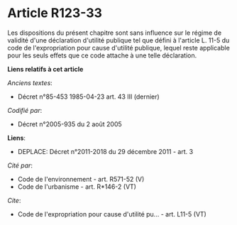 # Article R123-33

Les dispositions du présent chapitre sont sans influence sur le régime de validité d'une déclaration d'utilité publique tel
que défini à l'article L. 11-5 du code de l'expropriation pour cause d'utilité publique, lequel reste applicable pour les
seuls effets que ce code attache à une telle déclaration.

**Liens relatifs à cet article**

_Anciens textes_:

  - Décret n°85-453 1985-04-23 art. 43 III (dernier)

_Codifié par_:

  - Décret n°2005-935 du 2 août 2005

**Liens**:

  - DEPLACE: Décret n°2011-2018 du 29 décembre 2011 - art. 3

_Cité par_:

  - Code de l'environnement - art. R571-52 (V)
  - Code de l'urbanisme - art. R*146-2 (VT)

_Cite_:

  - Code de l'expropriation pour cause d'utilité pu... - art. L11-5 (VT)

